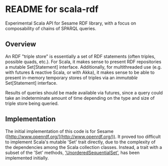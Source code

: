 README for scala-rdf
====================

Experimental Scala API for Sesame RDF library, with a focus on composability of chains of SPARQL queries.

Overview
--------

An RDF "triple store" is essentially a set of RDF statements (often triples, possible quads, etc.).
For Scala, it makes sense to present RDF repositories a mutable Set[Statement] interface.
Additionally, for multithreaded use (e.g. with futures & reactive Scala, or with Akka),
it makes sense to be able to present in-memory temporary stores of triples via an *immutable* Set[Statement] interface.

Results of queries should be made available via futures, since a query could take an indeterminate amount of time
depending on the type and size of triple store being queried.

Implementation
--------------

The initial implementation of this code is for Sesame ([http://www.openrdf.org/](http://www.openrdf.org/)).
It proved too difficult to implement Scala's mutable 'Set' trait directly, due to the complexity of the dependencies
among the Scala collection classes.  Instead, a trait with a subset of the 'Set' methods,
['UnorderedSequentialSet'](src/main/scala/org/contakt/data/scala/collection/mutable/UnorderedSequentialSet.scala),
has been implemented initially.